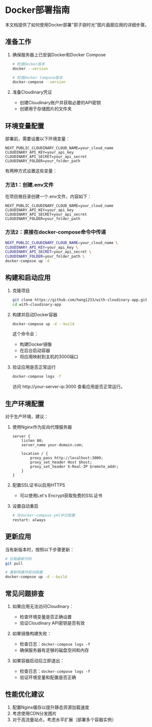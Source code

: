 # Docker部署指南

本文档提供了如何使用Docker部署"郭子骁时光"图片画廊应用的详细步骤。

## 准备工作

1. 确保服务器上已安装Docker和Docker Compose
   ```bash
   # 检查Docker版本
   docker --version
   
   # 检查Docker Compose版本
   docker-compose --version
   ```

2. 准备Cloudinary凭证
   - 创建Cloudinary账户并获取必要的API密钥
   - 创建用于存储图片的文件夹

## 环境变量配置

部署前，需要设置以下环境变量：

```
NEXT_PUBLIC_CLOUDINARY_CLOUD_NAME=your_cloud_name
CLOUDINARY_API_KEY=your_api_key
CLOUDINARY_API_SECRET=your_api_secret
CLOUDINARY_FOLDER=your_folder_path
```

有两种方式设置这些变量：

### 方法1：创建.env文件

在项目根目录创建一个.env文件，内容如下：

```
NEXT_PUBLIC_CLOUDINARY_CLOUD_NAME=your_cloud_name
CLOUDINARY_API_KEY=your_api_key
CLOUDINARY_API_SECRET=your_api_secret
CLOUDINARY_FOLDER=your_folder_path
```

### 方法2：直接在docker-compose命令中传递

```bash
NEXT_PUBLIC_CLOUDINARY_CLOUD_NAME=your_cloud_name \
CLOUDINARY_API_KEY=your_api_key \
CLOUDINARY_API_SECRET=your_api_secret \
CLOUDINARY_FOLDER=your_folder_path \
docker-compose up -d
```

## 构建和启动应用

1. 克隆项目
   ```bash
   git clone https://github.com/hang1233/with-cloudinary-app.git
   cd with-cloudinary-app
   ```

2. 构建并启动Docker容器
   ```bash
   docker-compose up -d --build
   ```

   这个命令会：
   - 构建Docker镜像
   - 在后台启动容器
   - 将应用映射到主机的3000端口

3. 验证应用是否正常运行
   ```bash
   docker-compose logs -f
   ```

   访问 http://your-server-ip:3000 查看应用是否正常运行。

## 生产环境配置

对于生产环境，建议：

1. 使用Nginx作为反向代理服务器
   ```
   server {
       listen 80;
       server_name your-domain.com;
       
       location / {
           proxy_pass http://localhost:3000;
           proxy_set_header Host $host;
           proxy_set_header X-Real-IP $remote_addr;
       }
   }
   ```

2. 配置SSL证书以启用HTTPS
   - 可以使用Let's Encrypt获取免费的SSL证书

3. 设置自动重启
   ```bash
   # 在docker-compose.yml中已配置
   restart: always
   ```

## 更新应用

当有新版本时，按照以下步骤更新：

```bash
# 拉取最新代码
git pull

# 重新构建并启动容器
docker-compose up -d --build
```

## 常见问题排查

1. 如果应用无法访问Cloudinary：
   - 检查环境变量是否正确设置
   - 验证Cloudinary API密钥是否有效

2. 如果镜像构建失败：
   - 检查日志：`docker-compose logs -f`
   - 确保服务器有足够的磁盘空间和内存

3. 如果容器启动后立即退出：
   - 检查日志：`docker-compose logs -f`
   - 验证环境变量和配置是否正确

## 性能优化建议

1. 配置Nginx缓存以提升静态资源加载速度
2. 考虑使用CDN分发图片
3. 对于高流量站点，考虑水平扩展（部署多个容器实例） 